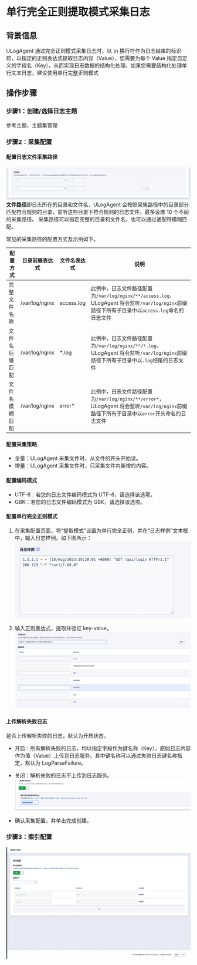 # 单行完全正则提取模式采集日志

## 背景信息

ULogAgent 通过完全正则模式采集日志时，以 \n 换行符作为日志结束的标识符，以指定的正则表达式提取日志内容（Value），您需要为每个 Value 指定自定义的字段名（Key），从而实现日志数据的结构化处理。如果您需要结构化处理单行文本日志，建议使用单行完整正则模式

## 操作步骤

### 步骤1：创建/选择日志主题
参考主题、主题集管理

### 步骤2：采集配置

#### 配置日志文件采集路径
![文本路径](/images/text/text_path_1.png)
**文件路径**即日志所在的目录和文件名，ULogAgent 会按照采集路径中的目录部分匹配符合规则的目录，监听这些目录下符合规则的日志文件。最多设置 10 个不同的采集路径。
采集路径可以指定完整的目录和文件名，也可以通过通配符模糊匹配。

常见的采集路径的配置方式及示例如下。

| 配置方式       | 目录前缀表达式 | 文件名表达式 | 说明                                                         |
| -------------- | -------------- | ------------ | ------------------------------------------------------------ |
| 完整文件名称   | /var/log/nginx | access.log   | 此例中，日志文件路径配置为`/var/log/nginx/**/access.log`，ULogAgent 将会监听`/var/log/nginx`前缀路径下所有子目录中以`access.log`命名的日志文件 |
| 文件名后缀匹配 | /var/log/nginx | *.log        | 此例中，日志文件路径配置为`/var/log/nginx/**/*.log`，ULogAgent 将会监听`/var/log/nginx`前缀路径下所有子目录中以`.log`结尾的日志文件 |
| 文件名模糊匹配 | /var/log/nginx | error*       | 此例中，日志文件路径配置为`/var/log/nginx/**/error*`，ULogAgent 将会监听`/var/log/nginx`前缀路径下所有子目录中以`error`开头命名的日志文件 |

#### 配置采集策略
- 全量：ULogAgent 采集文件时，从文件的开头开始读。
- 增量：ULogAgent 采集文件时，只采集文件内新增的内容。

#### 配置编码模式
- UTF-8：若您的日志文件编码模式为 UTF-8，请选择该选项。
- GBK：若您的日志文件编码模式为 GBK，请选择该选项。

#### 配置单行完全正则模式

1. 在采集配置页面，将“提取模式”设置为单行完全正则，并在“日志样例”文本框中，输入日志样例。如下图所示：
![文本路径](/images/text/text_fullregex_1.png)

2. 输入正则表达式，提取并验证 key-value。
![文本路径](/images/text/text_fullregex_2.png)

#### 上传解析失败日志
是否上传解析失败的日志，默认为开启状态。
- 开启：所有解析失败的日志，均以指定字段作为键名称（Key），原始日志内容作为值（Value）上传到日志服务。其中键名称可以通过失败日志键名称指定，默认为 LogParseFailure。
- 关闭：解析失败的日志不上传到日志服务。
![文本路径](/images/text/text_logParseFailure_1.png)

- 确认采集配置，并单击完成创建。

### 步骤3：索引配置
![文本路径](/images/text/text_index_1.png)